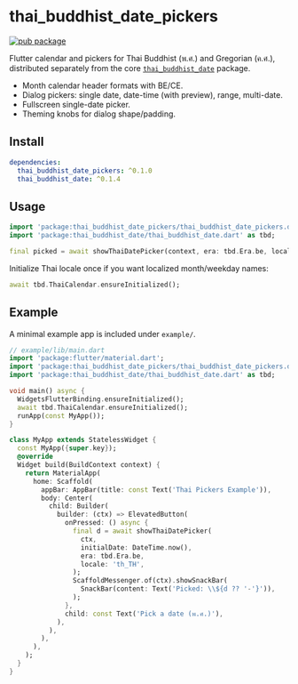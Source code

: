 # thai_buddhist_date_pickers

[![pub package](https://img.shields.io/pub/v/thai_buddhist_date_pickers.svg)](https://pub.dev/packages/thai_buddhist_date_pickers)

Flutter calendar and pickers for Thai Buddhist (พ.ศ.) and Gregorian (ค.ศ.), distributed separately from the core [`thai_buddhist_date`](https://pub.dev/packages/thai_buddhist_date) package.

- Month calendar header formats with BE/CE.
- Dialog pickers: single date, date-time (with preview), range, multi-date.
- Fullscreen single-date picker.
- Theming knobs for dialog shape/padding.

## Install

```yaml
dependencies:
  thai_buddhist_date_pickers: ^0.1.0
  thai_buddhist_date: ^0.1.4
```

## Usage

```dart
import 'package:thai_buddhist_date_pickers/thai_buddhist_date_pickers.dart';
import 'package:thai_buddhist_date/thai_buddhist_date.dart' as tbd;

final picked = await showThaiDatePicker(context, era: tbd.Era.be, locale: 'th_TH');
```

Initialize Thai locale once if you want localized month/weekday names:

```dart
await tbd.ThaiCalendar.ensureInitialized();
```

## Example

A minimal example app is included under `example/`.

```dart
// example/lib/main.dart
import 'package:flutter/material.dart';
import 'package:thai_buddhist_date_pickers/thai_buddhist_date_pickers.dart';
import 'package:thai_buddhist_date/thai_buddhist_date.dart' as tbd;

void main() async {
  WidgetsFlutterBinding.ensureInitialized();
  await tbd.ThaiCalendar.ensureInitialized();
  runApp(const MyApp());
}

class MyApp extends StatelessWidget {
  const MyApp({super.key});
  @override
  Widget build(BuildContext context) {
    return MaterialApp(
      home: Scaffold(
        appBar: AppBar(title: const Text('Thai Pickers Example')),
        body: Center(
          child: Builder(
            builder: (ctx) => ElevatedButton(
              onPressed: () async {
                final d = await showThaiDatePicker(
                  ctx,
                  initialDate: DateTime.now(),
                  era: tbd.Era.be,
                  locale: 'th_TH',
                );
                ScaffoldMessenger.of(ctx).showSnackBar(
                  SnackBar(content: Text('Picked: \\${d ?? '-'}')),
                );
              },
              child: const Text('Pick a date (พ.ศ.)'),
            ),
          ),
        ),
      ),
    );
  }
}
```
